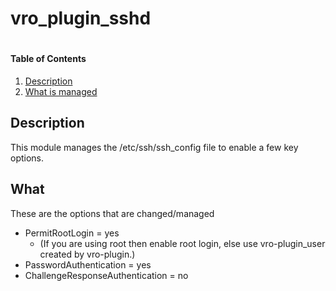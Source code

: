 # vro_plugin_sshd
#


#### Table of Contents

1. [Description](#description)
2. [What is managed](#what)


## Description

This module manages the /etc/ssh/ssh_config file to enable a few key options.

## What
These are the options that are changed/managed

* PermitRootLogin = yes
    * (If you are using root then enable root login, else use vro-plugin_user created by vro-plugin.)
* PasswordAuthentication = yes
* ChallengeResponseAuthentication = no
